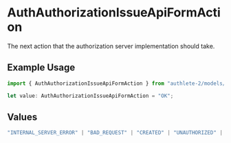# AuthAuthorizationIssueApiFormAction

The next action that the authorization server implementation should take.

## Example Usage

```typescript
import { AuthAuthorizationIssueApiFormAction } from "authlete-2/models/operations";

let value: AuthAuthorizationIssueApiFormAction = "OK";
```

## Values

```typescript
"INTERNAL_SERVER_ERROR" | "BAD_REQUEST" | "CREATED" | "UNAUTHORIZED" | "FORBIDDEN" | "JSON" | "JWT" | "OK"
```